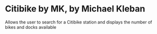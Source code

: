 # Citibike by MK, by Michael Kleban

Allows the user to search for a Citibike station and displays the number of bikes and docks available